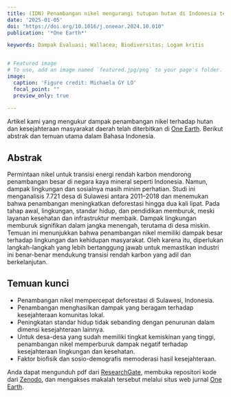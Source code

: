 ```yaml
---
title: (IDN) Penambangan nikel mengurangi tutupan hutan di Indonesia tetapi memiliki dampak yang beragam terhadap kesejahteraan masyarakat  
date: '2025-01-05'
doi: "https://doi.org/10.1016/j.oneear.2024.10.010"
publication: '*One Earth*'

keywords: Dampak Evaluasi; Wallacea; Biodiversitas; Logam kritis


# Featured image
# To use, add an image named `featured.jpg/png` to your page's folder. 
image:
  caption: 'Figure credit: Michaela GY LO'
  focal_point: ""
  preview_only: true
  
---
```


Artikel kami yang mengukur dampak penambangan nikel terhadap hutan dan kesejahteraan masyarakat daerah telah diterbitkan di [One Earth](https://www.cell.com/one-earth/fulltext/S2590-3322(24)00534-7). Berikut abstrak dan temuan utama dalam Bahasa Indonesia.

## Abstrak
Permintaan nikel untuk transisi energi rendah karbon mendorong penambangan besar di negara kaya mineral seperti Indonesia. Namun, dampak lingkungan dan sosialnya masih minim perhatian. Studi ini menganalisis 7.721 desa di Sulawesi antara 2011–2018 dan menemukan bahwa penambangan meningkatkan deforestasi hingga dua kali lipat. Pada tahap awal, lingkungan, standar hidup, dan pendidikan memburuk, meski layanan kesehatan dan infrastruktur membaik. Dampak lingkungan memburuk signifikan dalam jangka menengah, terutama di desa miskin. Temuan ini menunjukkan bahwa penambangan nikel memiliki dampak besar terhadap lingkungan dan kehidupan masyarakat. Oleh karena itu, diperlukan langkah-langkah yang lebih bertanggung jawab untuk memastikan industri ini benar-benar mendukung transisi rendah karbon yang adil dan berkelanjutan.

## Temuan kunci
* Penambangan nikel mempercepat deforestasi di Sulawesi, Indonesia.
* Penambangan menghasilkan dampak yang beragam terhadap kesejahteraan komunitas lokal.
* Peningkatan standar hidup tidak sebanding dengan penurunan dalam dimensi kesejahteraan lainnya.
* Untuk desa-desa yang sudah memiliki tingkat kemiskinan yang tinggi, penambangan nikel memperburuk dampak negatif terhadap kesejahteraan lingkungan dan kesehatan.
* Faktor biofisik dan sosio-demografis memoderasi hasil kesejahteraan.

Anda dapat mengunduh pdf dari [ResearchGate](https://www.researchgate.net/publication/385857250_Nickel_mining_reduced_forest_cover_in_Indonesia_but_had_mixed_outcomes_for_well-being),
membuka repositori kode dari [Zenodo](https://zenodo.org/records/14032310), dan mengakses makalah tersebut melalui situs web jurnal [One Earth](https://www.cell.com/one-earth/fulltext/S2590-3322(24)00534-7).